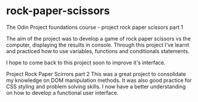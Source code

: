 # rock-paper-scissors
 The Odin Project foundations course - project rock paper scissors part 1 
 
 The aim of the project was to develop a game of rock paper scissors vs the computer, displaying the results in console. 
 Through this project I've learnt and practiced how to use variables, functions and conditionals statements. 
 
 I hope to come back to this project soon to improve it's interface. 
 
 
 Project Rock Paper Scirrors part 2
This was a great project to consolidate my knowledge on DOM manipulation methods. It was also good practice for CSS styling and problem solving skills. I now have a better understanding on how to develop a functional user interface. 


